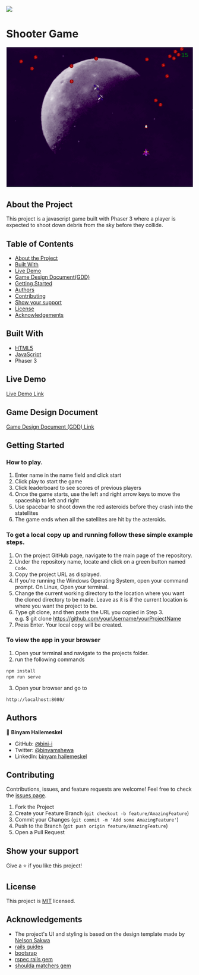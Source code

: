 ![](https://img.shields.io/badge/Microverse-blueviolet)

# Shooter Game
![Screenshot](./assets/screenshot.png)

## About the Project

This project is a javascript game built with Phaser 3 where a player is expected to shoot down debris from the sky before they collide.

## Table of Contents

* [About the Project](#about-the-project)
* [Built With](#built-with)
* [Live Demo](#live-demo)
* [Game Design Document(GDD)](#game-design-document)
* [Getting Started](#getting-started)
* [Authors](#authors)
* [Contributing](#contributing)
* [Show your support](#show-your-support)
* [License](#license)
* [Acknowledgements](#acknowledgements)

## Built With

* [HTML5](https://en.wikipedia.org/wiki/HTML5)
* [JavaScript](https://en.wikipedia.org/wiki/JavaScript)
* Phaser 3

## Live Demo
[Live Demo Link](https://www.binyamhailemeskel.me/Shooter-Game/build/)

## Game Design Document
[Game Design Document (GDD) Link](./game-design-document.md)
## Getting Started

### How to play.
1. Enter name in the name field and click start
2. Click play to start the game
3. Click leaderboard to see scores of previous players
4. Once the game starts, use the left and right arrow keys to move the spaceship to left and right
5. Use spacebar to shoot down the red asteroids before they crash into the statellites
6. The game ends when all the satellites are hit by the asteroids.
### To get a local copy up and running follow these simple example steps.

1. On the project GitHub page, navigate to the main page of the repository.
2. Under the repository name, locate and click on a green button named `Code`. 
3. Copy the project URL as displayed.
4. If you're running the Windows Operating System, open your command prompt. On Linux, Open your terminal. 
5. Change the current working directory to the location where you want the cloned directory to be made. Leave as it is if the current location is where you want the project to be. 
6. Type git clone, and then paste the URL you copied in Step 3. <br>
e.g. $ git clone https://github.com/yourUsername/yourProjectName 
7. Press Enter. Your local copy will be created. 

### To view the app in your browser
1. Open your terminal and navigate to the projects folder.
2. run the following commands
```
npm install
npm run serve
```
3. Open your browser and go to
```
http://localhost:8080/
```
## Authors

👤 **Binyam Hailemeskel**

- GitHub: [@bini-i](https://github.com/bini-i)
- Twitter: [@binyamshewa](https://twitter.com/binyamshewa)
- LinkedIn: [binyam hailemeskel](https://www.linkedin.com/in/bini-i/)

## Contributing

Contributions, issues, and feature requests are welcome!
Feel free to check the [issues page](../../issues).

1. Fork the Project
2. Create your Feature Branch (`git checkout -b feature/AmazingFeature`)
3. Commit your Changes (`git commit -m 'Add some AmazingFeature'`)
4. Push to the Branch (`git push origin feature/AmazingFeature`)
5. Open a Pull Request


## Show your support

Give a ⭐️ if you like this project!


## License

This project is [MIT](./LICENSE) licensed.


## Acknowledgements
* The project's UI and styling is based on the design template made by [Nelson Sakwa](https://www.behance.net/sakwadesignstudio)
* [rails guides](https://guides.rubyonrails.org/)
* [bootsrap](https://getbootstrap.com/)
* [rspec rails gem](https://github.com/rspec/rspec-rails)
* [shoulda matchers gem](https://github.com/thoughtbot/shoulda-matchers)
